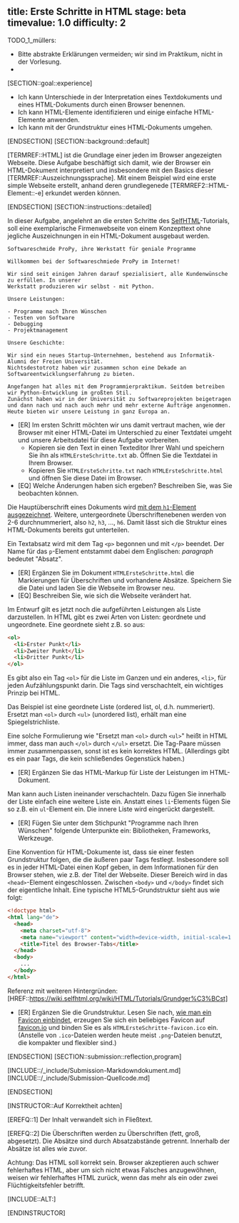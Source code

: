 title: Erste Schritte in HTML
stage: beta
timevalue: 1.0
difficulty: 2
---

TODO_1_müllers:

- Bitte abstrakte Erklärungen vermeiden; wir sind im Praktikum, nicht in der Vorlesung.
- 

[SECTION::goal::experience]

- Ich kann Unterschiede in der Interpretation eines Textdokuments und eines HTML-Dokuments durch einen Browser benennen.
- Ich kann HTML-Elemente identifizieren und einige einfache HTML-Elemente anwenden.
- Ich kann mit der Grundstruktur eines HTML-Dokuments umgehen.

[ENDSECTION]
[SECTION::background::default]

[TERMREF::HTML] ist die Grundlage einer jeden im Browser angezeigten Webseite. 
Diese Aufgabe beschäftigt sich damit, wie der Browser ein HTML-Dokument interpretiert und insbesondere 
mit den Basics dieser [TERMREF::Auszeichnungssprache]. 
Mit einem Beispiel wird eine erste simple Webseite erstellt, anhand deren grundlegenede [TERMREF2::HTML-Element::-e] erkundet werden können. 

[ENDSECTION]
[SECTION::instructions::detailed]

In dieser Aufgabe, angelehnt an die ersten Schritte des [SelfHTML](http://de.selfhtml.org)-Tutorials, 
soll eine exemplarische Firmenwebseite von einem Konzepttext ohne jegliche Auszeichnungen in ein HTML-Dokument ausgebaut werden.

```text
Softwareschmide ProPy, ihre Werkstatt für geniale Programme

Willkommen bei der Softwareschmiede ProPy im Internet!
    
Wir sind seit einigen Jahren darauf spezialisiert, alle Kundenwünsche zu erfüllen. In unserer 
Werkstatt produzieren wir selbst - mit Python.
    
Unsere Leistungen:

- Programme nach Ihren Wünschen
- Testen von Software
- Debugging
- Projektmanagement

Unsere Geschichte:
 
Wir sind ein neues Startup-Unternehmen, bestehend aus Informatik-Alumni der Freien Universität. 
Nichtsdestotrotz haben wir zusammen schon eine Dekade an Softwareentwicklungserfahrung zu bieten.
    
Angefangen hat alles mit dem Programmierpraktikum. Seitdem betreiben wir Python-Entwicklung im großten Stil. 
Zunächst haben wir in der Universität zu Softwareprojekten beigetragen und dann nach und nach auch mehr und mehr externe Aufträge angenommen.
Heute bieten wir unsere Leistung in ganz Europa an.
```

* [ER] Im ersten Schritt möchten wir uns damit vertraut machen, wie der Browser mit einer HTML-Datei 
  im Unterschied zu einer Textdatei umgeht und unsere Arbeitsdatei für diese Aufgabe vorbereiten.
    - Kopieren sie den Text in einen Texteditor Ihrer Wahl und speichern Sie ihn als `HTMLErsteSchritte.txt` ab.
      Öffnen Sie die Textdatei in Ihrem Browser.  
    - Kopieren Sie `HTMLErsteSchritte.txt` nach `HTMLErsteSchritte.html` und öffnen Sie diese Datei im Browser.  
* [EQ] Welche Änderungen haben sich ergeben? Beschreiben Sie, was Sie beobachten können.  

Die Hauptüberschrift eines Dokuments wird 
[mit dem `h1`-Element ausgezeichnet](https://wiki.selfhtml.org/wiki/HTML/Tutorials/Seitenstrukturierung). 
Weitere, untergeordnete Überschriftenebenen werden von 2-6 durchnummeriert, also `h2`, `h3`, ..., `h6`. 
Damit lässt sich die Struktur eines HTML-Dokuments bereits gut unterteilen.

Ein Textabsatz wird mit dem Tag `<p>` begonnen und mit `</p>` beendet. 
Der Name für das `p`-Element entstammt dabei dem Englischen: *paragraph* bedeutet "Absatz".

* [ER] Ergänzen Sie im Dokument `HTMLErsteSchritte.html` die Markierungen für Überschriften und vorhandene Absätze. 
  Speichern Sie die Datei und laden Sie die Webseite im Browser neu.
* [EQ] Beschreiben Sie, wie sich die Webseite verändert hat.

Im Entwurf gilt es jetzt noch die aufgeführten Leistungen als Liste darzustellen. 
In HTML gibt es zwei Arten von Listen: geordnete und ungeordnete. 
Eine geordnete sieht z.B. so aus:
```html
<ol>
  <li>Erster Punkt</li>
  <li>Zweiter Punkt</li>
  <li>Dritter Punkt</li>
</ol>
```
Es gibt also ein Tag `<ol>` für die Liste im Ganzen und ein anderes, `<li>`, für jeden Aufzählungspunkt darin.
Die Tags sind verschachtelt, ein wichtiges Prinzip bei HTML.

Das Beispiel ist eine geordnete Liste (ordered list, ol, d.h. nummeriert).
Ersetzt man `<ol>` durch `<ul>` (unordered list), erhält man eine Spiegelstrichliste.

Eine solche Formulierung wie "Ersetzt man `<ol>` durch `<ul>`" heißt in HTML immer, dass man auch
`</ol>` durch `</ul>` ersetzt. 
Die Tag-Paare müssen immer zusammenpassen, sonst ist es kein korrektes HTML.
(Allerdings gibt es ein paar Tags, die kein schließendes Gegenstück haben.)


* [ER] Ergänzen Sie das HTML-Markup für Liste der Leistungen im HTML-Dokument.

Man kann auch Listen ineinander verschachteln. Dazu fügen Sie innerhalb der Liste einfach eine weitere Liste ein. 
Anstatt eines `li`-Elements fügen Sie so z.B. ein `ul`-Element ein.
Die innere Liste wird eingerückt dargestellt.

* [ER] Fügen Sie unter dem Stichpunkt "Programme nach Ihren Wünschen" folgende Unterpunkte ein: 
  Bibliotheken, Frameworks, Werkzeuge.

Eine Konvention für HTML-Dokumente ist, dass sie einer festen Grundstruktur folgen, die die äußeren paar Tags festlegt. 
Insbesondere soll es in jeder HTML-Datei einen Kopf geben, in dem Informationen für den Browser stehen, wie z.B. der Titel der Webseite. 
Dieser Bereich wird in das `<head>`-Element eingeschlossen. 
Zwischen `<body>` und `</body>` findet sich der eigentliche Inhalt. 
Eine typische HTML5-Grundstruktur sieht aus wie folgt:

```html
<!doctype html>
<html lang="de">
  <head>
    <meta charset="utf-8">
    <meta name="viewport" content="width=device-width, initial-scale=1.0">
    <title>Titel des Browser-Tabs</title>
  </head>
  <body>
    ...
  </body>
</html>
```
Referenz mit weiteren Hintergründen: [HREF::https://wiki.selfhtml.org/wiki/HTML/Tutorials/Grundger%C3%BCst]

* [ER] Ergänzen Sie die Grundstruktur. 
  Lesen Sie nach, [wie man ein Favicon einbindet](https://wiki.selfhtml.org/wiki/Favicon),
  erzeugen Sie sich ein beliebiges Favicon auf [favicon.io](https://favicon.io/)
  und binden Sie es als `HTMLErsteSchritte-favicon.ico` ein.
  (Anstelle von `.ico`-Dateien werden heute meist `.png`-Dateien benutzt, die kompakter und flexibler sind.)

[ENDSECTION]
[SECTION::submission::reflection,program]

[INCLUDE::/_include/Submission-Markdowndokument.md]
[INCLUDE::/_include/Submission-Quellcode.md]

[ENDSECTION]


[INSTRUCTOR::Auf Korrektheit achten]

[EREFQ::1] Der Inhalt verwandelt sich in Fließtext.

[EREFQ::2] Die Überschriften werden zu Überschriften (fett, groß, abgesetzt).
Die Absätze sind durch Absatzabstände getrennt. Innerhalb der Absätze ist alles wie zuvor.

Achtung: Das HTML soll korrekt sein. Browser akzeptieren auch schwer fehlerhaftes HTML, 
aber um sich nicht etwas Falsches anzugewöhnen, weisen wir fehlerhaftes HTML zurück,
wenn das mehr als ein oder zwei Flüchtigkeitsfehler betrifft.

[INCLUDE::ALT:]

[ENDINSTRUCTOR]
